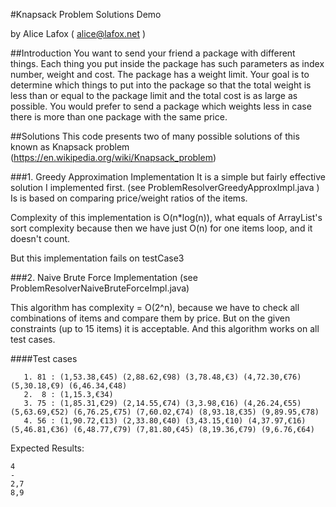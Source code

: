 #Knapsack Problem Solutions Demo

by Alice Lafox ( alice@lafox.net )

##Introduction
You want to send your friend a package with different things.
Each thing you put inside the package has such parameters as index number, weight and cost. The
package has a weight limit. Your goal is to determine which things to put into the package so that the
total weight is less than or equal to the package limit and the total cost is as large as possible.
You would prefer to send a package which weights less in case there is more than one package with the
same price.

##Solutions
This code presents two of many possible solutions of this known as Knapsack problem (https://en.wikipedia.org/wiki/Knapsack_problem)

###1. Greedy Approximation Implementation
It is a simple but fairly effective solution I implemented first. (see ProblemResolverGreedyApproxImpl.java )
Is is based on comparing price/weight ratios of the items. 

Complexity of this implementation is O(n*log(n)), what equals of ArrayList's sort complexity
 because then we have just O(n) for one items loop, and it doesn't count.
 
But this implementation fails on testCase3
 
###2. Naive Brute Force Implementation
(see ProblemResolverNaiveBruteForceImpl.java)

This algorithm has complexity = O(2^n), because we have to check all combinations of items 
and compare them by price. But on the given constraints (up to 15 items) it is acceptable. 
And this algorithm works on all test cases.
 
 
####Test cases

       1. 81 : (1,53.38,€45) (2,88.62,€98) (3,78.48,€3) (4,72.30,€76) (5,30.18,€9) (6,46.34,€48)
       2.  8 : (1,15.3,€34)
       3. 75 : (1,85.31,€29) (2,14.55,€74) (3,3.98,€16) (4,26.24,€55) (5,63.69,€52) (6,76.25,€75) (7,60.02,€74) (8,93.18,€35) (9,89.95,€78)
       4. 56 : (1,90.72,€13) (2,33.80,€40) (3,43.15,€10) (4,37.97,€16) (5,46.81,€36) (6,48.77,€79) (7,81.80,€45) (8,19.36,€79) (9,6.76,€64)

Expected Results:
   
    4
    -
    2,7
    8,9

